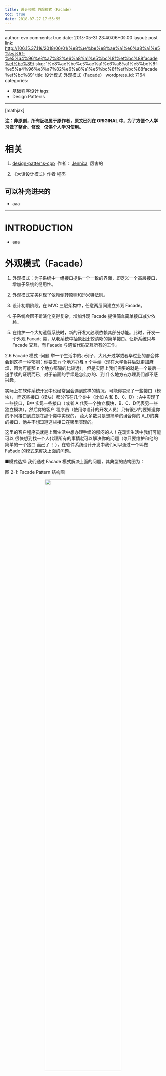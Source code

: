 ```yaml
---
title: 设计模式 外观模式（Facade）
toc: true
date: 2018-07-27 17:55:55
---
```

---
author: evo
comments: true
date: 2018-05-31 23:40:06+00:00
layout: post
link: http://106.15.37.116/2018/06/01/%e8%ae%be%e8%ae%a1%e6%a8%a1%e5%bc%8f-%e5%a4%96%e8%a7%82%e6%a8%a1%e5%bc%8f%ef%bc%88facade%ef%bc%89/
slug: '%e8%ae%be%e8%ae%a1%e6%a8%a1%e5%bc%8f-%e5%a4%96%e8%a7%82%e6%a8%a1%e5%bc%8f%ef%bc%88facade%ef%bc%89'
title: 设计模式 外观模式（Facade）
wordpress_id: 7164
categories:
- 基础程序设计
tags:
- Design Patterns
---

<!-- more -->

[mathjax]

**注：非原创，所有版权属于原作者，原文已列在 ORIGINAL 中。为了方便个人学习做了整合、修改，仅供个人学习使用。**


# 相关






  1. [design-patterns-cpp](https://github.com/yogykwan/design-patterns-cpp)  作者： [Jennica](http://jennica.space/)  厉害的


  2. 《大话设计模式》作者 程杰




## 可以补充进来的






  * aaa





* * *





# INTRODUCTION






  * aaa





# 外观模式（Facade）






  1. 外观模式：为子系统中一组接口提供一个一致的界面，即定义一个高层接口，增加子系统的易用性。


  2. 外观模式完美体现了依赖倒转原则和迪米特法则。


  3. 设计初期阶段，在 MVC 三层架构中，任意两层间建立外观 Facade。


  4. 子系统会因不断演化变得复杂，增加外观 Facade 提供简单简单接口减少依赖。


  5. 在维护一个大的遗留系统时，新的开发又必须依赖其部分功能。此时，开发一个外观 Facade 类，从老系统中抽象出比较清晰的简单接口。让新系统只与 Facade 交互，而 Facade 与遗留代码交互所有的工作。






2.6 Facade 模式
-问题
举一个生活中的小例子，大凡开过学或者毕过业的都会体会到这样一种郁闷：你要去 n 个地方办理 n 个手续（现在大学合并后就更加麻烦，因为可能那 n 个地方都隔的比较远）。 但是实际上我们需要的就是一个最后一道手续的证明而已，对于前面的手续是怎么办的、到 什么地方去办理我们都不感兴趣。

实际上在软件系统开发中也经常回会遇到这样的情况，可能你实现了一些接口（模块）， 而这些接口（模块）都分布在几个类中（比如 A 和 B、C、D）: A中实现了一些接口，B中 实现一些接口（或者 A 代表一个独立模块，B、C、D代表另一些独立模块）。然后你的客户 程序员（使用你设计的开发人员）只有很少的要知道你的不同接口到底是在那个类中实现的， 绝大多数只是想简单的组合你的 A_D的类的接口，他并不想知道这些接口在哪里实现的。

这里的客户程序员就是上面生活中想办理手续的郁闷的人！在现实生活中我们可能可以 很快想到找一个人代理所有的事情就可以解决你的问题（你只要维护和他的简单的一个接口 而己了 ！），在软件系统设计开发中我们可以通过一个叫做 Fa5ade 的模式来解决上面的问题。

■模式选择
我们通过 Facade 模式解决上面的问题，其典型的结构图为：

图 2-1: Facade Pattern 结构图


<p align="center">
    <img width="70%" height="70%" src="http://images.iterate.site/blog/image/180727/aE4CdIDChJ.png?imageslim">
</p>

Fa5ade模式的想法、思路和实现都非常简单，但是其思想却是非常有意义的。并且 Fa5ade 设计模式在实际的开发设计中也是应用最广、最多的模式之一。

一个简单的例子就是，我在开发 Visual CMCS项目【注释 1】时候，在 Visual CMCS中

我们将允许用户独立访问我们的编译子系统（词法、语法、语义、代码生成模块），这些都

是通过特定的类实现的，我们通过使用 Fa5ade 模式给用户提供一个高层的接口，供用户在 不想了解编译器实现的情况下去使用或重用我们的设计和实现。我们将提供一个 Compile 类作为 Facade 对象。

【注释 1】：Visual CMCS是笔者主要设计和完成的一个 C_minus语言（C语言的一个子集） 的编译系统，该系统可以生成源 C-minus程序的汇编代码（并且可以获得编译中间阶段的 各个输出，如：词法、语法、语义中间代码等。），并可执行。Visual CMCS将作为一个对 教学、学习、研究开源的项目，它更加重要的特性是提供了一个框架（framework），感兴 趣的开发人员可以实现、测试自己感兴趣的模块，而无需实现整个的编译系统。 Visual CMCS采用 VC++ 6.0的界面风格，更多内容请参见 Visual CMCS网站。

-实现
♦完整代码示例（code）

facade.h：


    #ifndef DESIGN_PATTERNS_FACADE_H
    #define DESIGN_PATTERNS_FACADE_H


    class Stock1 {
    public:
      void Buy();
      void Sell();
    };

    class Stock2 {
    public:
      void Buy();
      void Sell();
    };

    class Reality1 {
    public:
      void Buy();
      void Sell();
    };

    class Fund {
    public:
      Fund();
      ~Fund();
      void BuyFund();
      void SellFund();

    private:
      Stock1 *stock1_;
      Stock2 *stock2_;
      Reality1 *reality1_;
    };


    #endif //DESIGN_PATTERNS_FACADE_H



facade.cpp：


    #include "facade.h"
    #include <iostream>

    void Stock1::Buy() {
      std::cout << "buy stock1" << std::endl;
    }

    void Stock1::Sell() {
      std::cout << "sell stock1" << std::endl;
    }

    void Stock2::Buy() {
      std::cout << "buy stock2" << std::endl;
    }

    void Stock2::Sell() {
      std::cout << "sell stock2" << std::endl;
    }

    void Reality1::Buy() {
      std::cout << "buy reality1" << std::endl;
    }

    void Reality1::Sell() {
      std::cout << "sell reality1" << std::endl;
    }

    Fund::Fund() {
      stock1_ = new Stock1;
      stock2_ = new Stock2;
      reality1_ = new Reality1;
    }

    Fund::~Fund() {
      delete stock1_;
      delete stock2_;
      delete reality1_;
    }

    void Fund::BuyFund() {
      stock1_->Buy();
      stock2_->Buy();
      reality1_->Buy();
    }

    void Fund::SellFund() {
      stock1_->Sell();
      stock2_->Sell();
      reality1_->Sell();
    }



main.cpp：


    #include "facade.h"
    #include <iostream>


    int main() {
        Fund *fund_;
        fund_ = new Fund;
        fund_->BuyFund();
        fund_->SellFund();
        delete fund_;

        return 0;
    }


♦代码说明

Fa5ade模式的实现很简单，多余的解释完全是没有必要。

■讨论
Fa5ade模式在高层提供了一个统一的接口，解耦了系统。设计模式中还有另一种模式 Mediator也和 Facade 有类似的地方。但是 Mediator 主要目的是对象间的访问的解耦(通讯 时候的协议)，具体请参见 Mediator 文档。















* * *





# COMMENT
